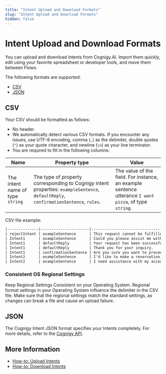```yaml
---
title: "Intent Upload and Download Formats" 
slug: "Intent Upload and Download Formats" 
hidden: false 
---
```


# Intent Upload and Download Formats

You can upload and download intents from Cognigy.AI. Import them quickly, edit using your favorite spreadsheet or developer tools, and move them between Flows.

The following formats are supported:

- [CSV](#csv)
- [JSON](#json)

## CSV

Your CSV should be formatted as follows:

- No header.
- We automatically detect various CSV formats. If you encounter any issues, use UTF-8 encoding, comma (`,`) as the delimiter, double quotes (`"`) as your quote character, and newline (`\n`) as your line terminator.
- You are required to fill in the following columns:

| Name	                            | Property type	                                                                                                                       | Value                                                                                                 |
|----------------------------------|--------------------------------------------------------------------------------------------------------------------------------------|-------------------------------------------------------------------------------------------------------|
| The intent name of type `string` | The type of property corresponding to Cognigy intent properties: `exampleSentence`, `defaultReply`, `confirmationSentence`, `rules`. | The value of the field. For instance, an example sentence utterance `I want pizza`, of type `string`. |

CSV file example:

```txt
|--------------|----------------------|------------------------------------------------|
| rejectIntent | exampleSentence      | This request cannot be fulfilled at this time. |
| Intent1      | exampleSentence      | Could you please assist me with this issue?    |
| Intent1      | defaultReply         | Your request has been successfully processed.  |
| Intent1      | defaultReply         | Thank you for your inquiry.                    |
| Intent1      | confirmationSentence | Are you sure you want to proceed?              |
| Intent2      | exampleSentence      | I'd like to make a reservation, please.        |
| Intent2      | exampleSentence      | I need assistance with my account.             |
```

### Consistent OS Regional Settings

Keep Regional Settings Consistent on your Operating System. Regional format settings in your Operating System influence the delimiter in the CSV file. Make sure that the regional settings match the standard settings, as changes can break a file and cause an upload failure.

## JSON

The Cognigy Intent JSON format specifies your Intents completely.
For more details, refer to the [Cognigy API](https://api-trial.cognigy.ai/openapi#post-/v2.0).

## More Information

- [How-to: Upload Intents](overview.md#upload-intents)
- [How-to: Download Intents](overview.md#download-intents)